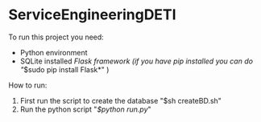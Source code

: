 # ServiceEngineeringDETI

To run this project you need:
* Python environment
* SQLite installed
*Flask framework (if you have pip installed you can do "*$sudo pip install Flask*" )

How to run:
1. First run the script to create the database "$sh createBD.sh"
2. Run the python script "*$python run.py*"
